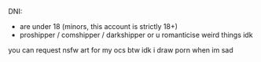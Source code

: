 DNI:
- are under 18 (minors, this account is strictly 18+)
- proshipper / comshipper / darkshipper or u romanticise weird things idk

you can request nsfw art for my ocs btw idk i draw porn when im sad
